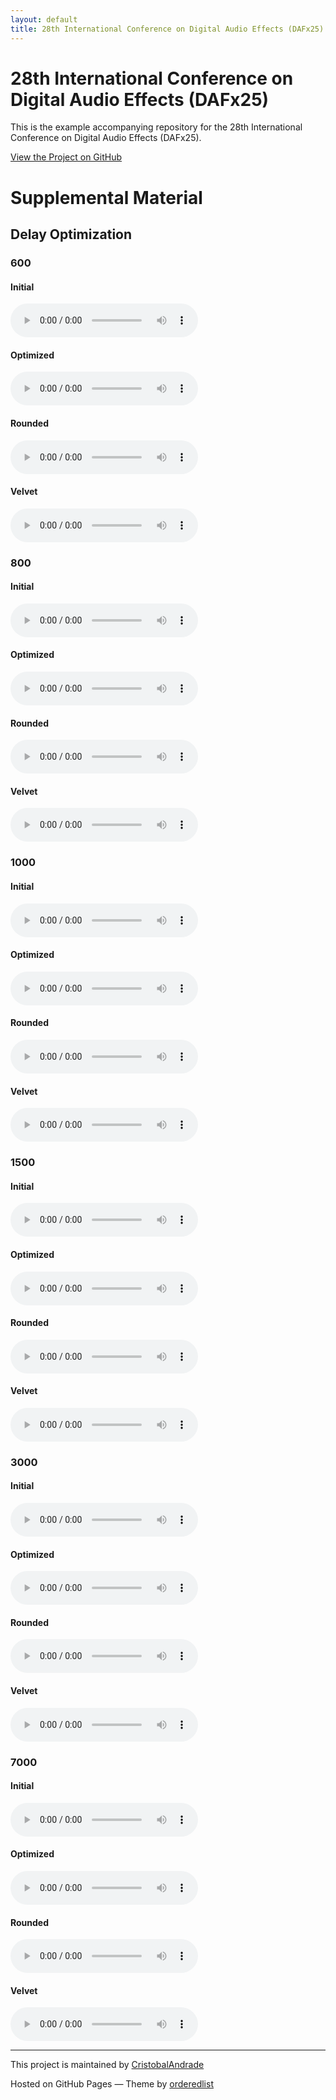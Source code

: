 ```yaml
---
layout: default
title: 28th International Conference on Digital Audio Effects (DAFx25)
---
```


# 28th International Conference on Digital Audio Effects (DAFx25)

This is the example accompanying repository for the 28th International Conference on Digital Audio Effects (DAFx25).

[View the Project on GitHub](https://github.com/CristobalAndrade/Delay-Optimization-DAFx-2025)

# Supplemental Material

## Delay Optimization 

### 600 

#### Initial
<audio controls>
  <source src="sounds/600/ir_init_600.wav" type="audio/wav">
  Your browser does not support the audio tag. 
</audio>

#### Optimized
<audio controls>
  <source src="sounds/600/ir_optim_600.wav" type="audio/wav">
  Your browser does not support the audio tag. 
</audio>

#### Rounded
<audio controls>
  <source src="sounds/600/rounded_optim_600.wav" type="audio/wav">
  Your browser does not support the audio tag. 
</audio>

#### Velvet
<audio controls>
  <source src="sounds/VelvetNoise/velvet_600.wav" type="audio/wav">
  Your browser does not support the audio tag. 
</audio>

### 800 

#### Initial
<audio controls>
  <source src="sounds/800/ir_init_800.wav" type="audio/wav">
  Your browser does not support the audio tag. 
</audio>

#### Optimized
<audio controls>
  <source src="sounds/800/ir_optim_800.wav" type="audio/wav">
  Your browser does not support the audio tag. 
</audio>

#### Rounded
<audio controls>
  <source src="sounds/800/rounded_optim_800.wav" type="audio/wav">
  Your browser does not support the audio tag. 
</audio>

#### Velvet
<audio controls>
  <source src="sounds/VelvetNoise/velvet_800.wav" type="audio/wav">
  Your browser does not support the audio tag. 
</audio>

### 1000 

#### Initial
<audio controls>
  <source src="sounds/1000/ir_init_1000.wav" type="audio/wav">
  Your browser does not support the audio tag. 
</audio>

#### Optimized
<audio controls>
  <source src="sounds/1000/ir_optim_1000.wav" type="audio/wav">
  Your browser does not support the audio tag. 
</audio>

#### Rounded
<audio controls>
  <source src="sounds/1000/rounded_optim_1000.wav" type="audio/wav">
  Your browser does not support the audio tag. 
</audio>

#### Velvet
<audio controls>
  <source src="sounds/VelvetNoise/velvet_1000.wav" type="audio/wav">
  Your browser does not support the audio tag. 
</audio>

### 1500 

#### Initial
<audio controls>
  <source src="sounds/1500/ir_init_1500.wav" type="audio/wav">
  Your browser does not support the audio tag. 
</audio>

#### Optimized
<audio controls>
  <source src="sounds/1500/ir_optim_1500.wav" type="audio/wav">
  Your browser does not support the audio tag. 
</audio>

#### Rounded
<audio controls>
  <source src="sounds/1500/rounded_optim_1500.wav" type="audio/wav">
  Your browser does not support the audio tag. 
</audio>

#### Velvet
<audio controls>
  <source src="sounds/VelvetNoise/velvet_1500.wav" type="audio/wav">
  Your browser does not support the audio tag. 
</audio>

### 3000 

#### Initial
<audio controls>
  <source src="sounds/3000/ir_init_3000.wav" type="audio/wav">
  Your browser does not support the audio tag. 
</audio>

#### Optimized
<audio controls>
  <source src="sounds/3000/ir_optim_3000.wav" type="audio/wav">
  Your browser does not support the audio tag. 
</audio>

#### Rounded
<audio controls>
  <source src="sounds/3000/rounded_optim_3000.wav" type="audio/wav">
  Your browser does not support the audio tag. 
</audio>

#### Velvet
<audio controls>
  <source src="sounds/VelvetNoise/velvet_3000.wav" type="audio/wav">
  Your browser does not support the audio tag. 
</audio>

### 7000 

#### Initial
<audio controls>
  <source src="sounds/7000/ir_init_7000.wav" type="audio/wav">
  Your browser does not support the audio tag. 
</audio>

#### Optimized
<audio controls>
  <source src="sounds/7000/ir_optim_7000.wav" type="audio/wav">
  Your browser does not support the audio tag. 
</audio>

#### Rounded
<audio controls>
  <source src="sounds/7000/rounded_optim_7000.wav" type="audio/wav">
  Your browser does not support the audio tag. 
</audio>

#### Velvet 

<audio controls>
  <source src="sounds/VelvetNoise/velvet_7000.wav" type="audio/wav">
  Your browser does not support the audio tag. 
</audio>

---

This project is maintained by [CristobalAndrade](https://github.com/CristobalAndrade)

Hosted on GitHub Pages — Theme by [orderedlist](https://github.com/orderedlist)

<script type="text/x-mathjax-config"> MathJax.Hub.Config({ TeX: { equationNumbers: { autoNumber: "all" } } }); </script>
<script type="text/x-mathjax-config">
	MathJax.Hub.Config({
		tex2jax: {
			inlineMath: [ ['$','$'], ["\\(","\\)"] ],
      processEscapes: true
  }
});
</script>
<script src="https://cdn.mathjax.org/mathjax/latest/MathJax.js?config=TeX-AMS-MML_HTMLorMML" type="text/javascript"></script>

<!-- ... -->

<link href="https://maxcdn.bootstrapcdn.com/font-awesome/4.7.0/css/font-awesome.min.css" rel="stylesheet" integrity="sha384-wvfXpqpZZVQGK6TAh5PVlGOfQNHSoD2xbE+QkPxCAFlNEevoEH3Sl0sibVcOQVnN" crossorigin="anonymous" />
<link rel="stylesheet" href="{{ site.baseurl}}/css/trackswitch.min.css" />

    
